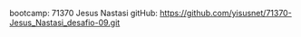 bootcamp: 71370
Jesus Nastasi
gitHub: https://github.com/yisusnet/71370-Jesus_Nastasi_desafio-09.git